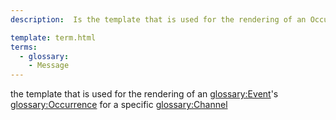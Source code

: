 ```yaml
---
description:  Is the template that is used for the rendering of an Occurrence for a specific Channel

template: term.html
terms:
  - glossary:
    - Message
---
```


the template that is used for the rendering of an <glossary:Event>'s <glossary:Occurrence> 
for a specific <glossary:Channel>

